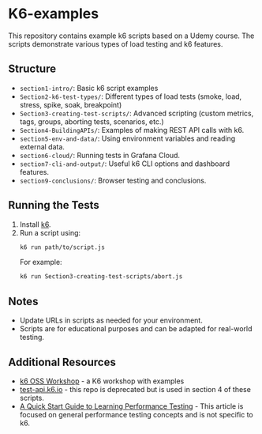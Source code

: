 # K6-examples

This repository contains example k6 scripts based on a Udemy course. The scripts demonstrate various types of load testing and k6 features.

## Structure
- `section1-intro/`: Basic k6 script examples
- `Section2-k6-test-types/`: Different types of load tests (smoke, load, stress, spike, soak, breakpoint)
- `Section3-creating-test-scripts/`: Advanced scripting (custom metrics, tags, groups, aborting tests, scenarios, etc.)
- `Section4-BuildingAPIs/`: Examples of making REST API calls with k6.
- `section5-env-and-data/`: Using environment variables and reading external data.
- `section6-cloud/`: Running tests in Grafana Cloud.
- `section7-cli-and-output/`: Useful k6 CLI options and dashboard features.
- `section9-conclusions/`: Browser testing and conclusions.

## Running the Tests
1. Install [k6](https://grafana.com/docs/k6/latest/set-up/install-k6/).
2. Run a script using:
   ```sh
   k6 run path/to/script.js
   ```
   For example:
   ```sh
   k6 run Section3-creating-test-scripts/abort.js
   ```

## Notes
- Update URLs in scripts as needed for your environment.
- Scripts are for educational purposes and can be adapted for real-world testing.

## Additional Resources
- [k6 OSS Workshop](https://github.com/grafana/k6-oss-workshop?tab=readme-ov-file) - a K6 workshop with examples
- [test-api.k6.io](https://github.com/grafana/test-api.k6.io?tab=readme-ov-file) - this repo is deprecated but is used in section 4 of these scripts.
- [A Quick Start Guide to Learning Performance Testing](https://www.ministryoftesting.com/articles/a-quick-start-guide-to-learning-performance-testing) - This article is focused on general performance testing concepts and is not specific to k6.
